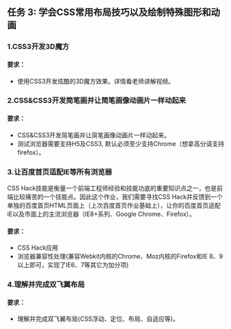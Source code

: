 ## 任务 3: 学会CSS常用布局技巧以及绘制特殊图形和动画

### 1.CSS3开发3D魔方
#### 要求：
* 使用CSS3开发炫酷的3D魔方效果。详情看老师讲解视频。


### 2.CSS&CSS3开发简笔画并让简笔画像动画片一样动起来
#### 要求：
* CSS&CSS3开发简笔画并让简笔画像动画片一样动起来。
* 测试浏览器需要支持H5及CSS3, 默认必须至少支持Chrome（想拿高分请支持firefox）。


### 3.让百度首页适配IE等所有浏览器

CSS Hack技能是衡量一个前端工程师经验和技能功底的重要知识点之一，也是前端比较痛苦的一个技能点。因此这个作业，我们需要寻找CSS Hack并反馈到一个单独的百度首页HTML页面上（上次百度首页作业基础上），让你的百度首页适配IE以及市面上的主流浏览器（IE8+系列、Google Chrome、Firefox）。

#### 要求：
* CSS Hack应用
* 浏览器兼容性处理(兼容Webkit内核的Chrome、Moz内核的Firefox和IE 8、9以上即可，实现了IE6、7等其它为加分项)

### 4.理解并完成双飞翼布局
#### 要求：
* 理解并完成双飞翼布局(CSS浮动、定位、布局、自适应等)。